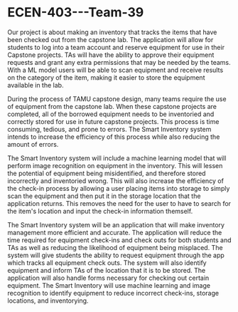 # ECEN-403---Team-39

Our project is about making an inventory that tracks the items that have been checked out from the capstone lab. The application will allow for students to log into a team account and reserve equipment for use in their Capstone projects. TAs will have the ability to approve their equipment requests and grant any extra permissions that may be needed by the teams. With a ML model users will be able to scan equipment and receive results on the category of the item, making it easier to store the equipment available in the lab.

During the process of TAMU capstone design, many teams require the use of equipment from the capstone lab. When these capstone projects are completed, all of the borrowed equipment needs to be inventoried and correctly stored for use in future capstone projects. This process is time consuming, tedious, and prone to errors. The Smart Inventory system intends to increase the efficiency of this process while also reducing the amount of errors.

The Smart Inventory system will include a machine learning model that will perform image recognition on equipment in the inventory. This will lessen the potential of equipment being misidentified, and therefore stored incorrectly and inventoried wrong. This will also increase the efficiency of the check-in process by allowing a user placing items into storage to simply scan the equipment and then put it in the storage location that the application returns. This removes the need for the user to have to search for the item's location and input the check-in information themself.


The Smart Inventory system will be an application that will make inventory management more efficient and accurate. The application will reduce the time required for equipment check-ins and check outs for both students and TAs as well as reducing the likelihood of equipment being misplaced. The system will give students the ability to request equipment through the app which tracks all equipment check outs. The system will also identify equipment and inform TAs of the location that it is to be stored. The application will also handle forms necessary for checking out certain equipment. The Smart Inventory will use machine learning and image recognition to identify equipment to reduce incorrect check-ins, storage locations, and inventorying.
